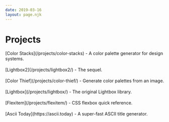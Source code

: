 ```yaml
---
date: 2019-03-16
layout: page.njk
---
```


<h1 class="page-title">Projects</h1>

<ul class="project-list">
  <li><span class="project-title">[Color Stacks](/projects/color-stacks)</span> - A color palette generator for design systems.</li>
  <li><span class="project-title">[Lightbox2](/projects/lightbox2/)</span> - The sequel.</li>
  <li><span class="project-title">[Color Thief](/projects/color-thief/)</span> - Generate color palettes from an image.</li>
  <li><span class="project-title">[Lightbox](/projects/lightbox/)</span> - The original Lightbox library.</li>
  <li><span class="project-title">[Flexitem](/projects/flexitem/)</span> - CSS flexbox quick reference.</li>
  <li><span class="project-title">[Ascii Today](https://ascii.today)</span> - A super-fast ASCII title generator.</li>
</ul>

<style>
.project-list {
  padding-left: 0;
}

.project-list li {
  list-style: none;
  margin-left: 0;
  margin-bottom: 0.6em;
  padding-bottom: 0.6rem;
  border-bottom: 1px solid var(--border-color-light);
}

.project-title a {
  font-weight: var(--weight-x-bold);
}
</style>

